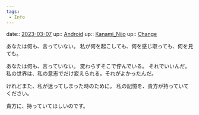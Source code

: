 ```yaml
---
tags:
 - Info
---
```


date:: [2023-03-07](/Daily_Note/2023-03-07.md)
up:: [Android](Bar/Novel/Topics/Android.md)
up:: [Kanami_Nijo](Bar/Novel/Nacaria/Kanami_Nijo.md)
up:: [Change](Bar/Novel/Topics/Change.md)

あなたは何も、言っていない。
私が何を起こしても、何を感じ取っても、何を見ても。

あなたは何も、言っていない。
変わらずそこで佇んでいる。
それでいいんだ。私の世界は、私の意志でだけ変えられる。それがよかったんだ。

けれどまた、私が迷ってしまった時のために。
私の記憶を、貴方が持っていてください。

貴方に、持っていてほしいのです。